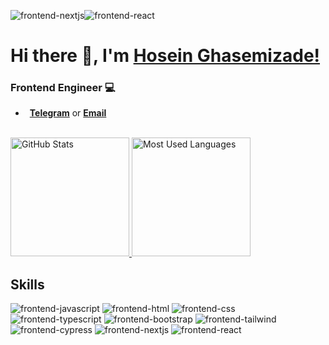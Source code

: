 ![frontend-nextjs](https://github.com/ghasemizade/Ghasemizade/assets/92257857/bf2d6702-a059-4996-a76d-8ffceb573015)![frontend-react](https://github.com/ghasemizade/Ghasemizade/assets/92257857/e32cd473-c45b-4afd-be55-3eda13c80b56)<h1 > Hi there 👋, I'm <a href="https://www.linkedin.com/in/hosein-ghasemizade/">Hosein Ghasemizade!</a></h1>
<h3 > Frontend Engineer 💻</h3>

<!-- - &ensp;I’m currently learning -->
- &ensp;[**Telegram**][telegram] or [**Email**][email]

<div >
  <br>
  <a href="#">
    <img height="190rem" alt="GitHub Stats" src="https://github-readme-stats.vercel.app/api?username=ghasemizade&show_icons=true&title_color=007acc&icon_color=007acc&text_color=007acc&bg_color=00000000&border_radius=15&border_color=00000000&count_private=true&hide=contribs&hide_rank=true"/>
  </a>
  <a href="#">
    <img height="190rem" alt="Most Used Languages" src="https://github-readme-stats.vercel.app/api/top-langs/?username=ghasemizade&langs_count=6&layout=compact&title_color=007acc&icon_color=007acc&text_color=007acc&bg_color=00000000&border_radius=15&border_color=00000000&hide=jupyter%20notebook"/>
  </a>
</div> 

[jibres]: https://jibres.com 
[website]: https://ghasemizade.com
[twitter]: https://twitter.com/mrghasemizade
[linkedin]: https://www.linkedin.com/in/hosein-ghasemizade/
[github]: https://github.com/ghasemizade
[instagram]: https://www.instagram.com/hosein.ghasemizade
[email]: mailto:hosein@ghasemizade.com
[telegram]: https://t.me/Hosein_ghasemizade

## Skills

![frontend-javascript](https://github.com/ghasemizade/Ghasemizade/assets/92257857/6a469961-bc7e-4015-a519-ef640d890ae7)
![frontend-html](https://github.com/ghasemizade/Ghasemizade/assets/92257857/12afd2f9-2811-4f4e-846b-3fabd45df7f4)
![frontend-css](https://github.com/ghasemizade/Ghasemizade/assets/92257857/851f8d81-1a7b-49b7-a58e-8489e8770ff7)
![frontend-typescript](https://github.com/ghasemizade/Ghasemizade/assets/92257857/4def45c4-dc31-444d-a5ee-1ef3ebf8bc11)
![frontend-bootstrap](https://github.com/ghasemizade/Ghasemizade/assets/92257857/77c46970-aa6c-4f17-9425-afe50d78013f)
![frontend-tailwind](https://github.com/ghasemizade/Ghasemizade/assets/92257857/a61a4c9e-05fa-4008-974f-018a014b303a)
![frontend-cypress](https://github.com/ghasemizade/Ghasemizade/assets/92257857/81743068-4801-42b4-8897-d90d7a878799)
![frontend-nextjs](https://github.com/ghasemizade/Ghasemizade/assets/92257857/e50ca64d-7b33-4cfb-b12c-eb00c1321064)
![frontend-react](https://github.com/ghasemizade/Ghasemizade/assets/92257857/5b856ccf-abe1-455a-8c7f-938d5ee91339)
